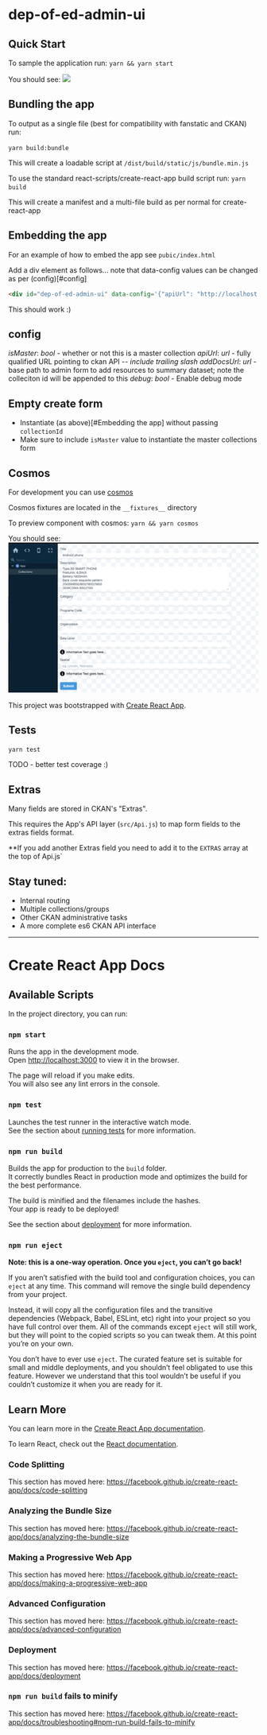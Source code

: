# dep-of-ed-admin-ui

## Quick Start
To sample the application run:
`yarn && yarn start`

You should see:
![](https://imgur.com/a/Nbaeb3t)

## Bundling the app
To output as a single file (best for compatibility with fanstatic and CKAN) run:

`yarn build:bundle`

This will create a loadable script at `/dist/build/static/js/bundle.min.js`

To use the standard react-scripts/create-react-app build script run:
`yarn build`

This will create a manifest and a multi-file build as per normal for create-react-app

## Embedding the app
For an example of how to embed the app see `pubic/index.html`

Add a div element as follows... note that data-config values can be changed as per (config)[#config]
```html
<div id="dep-of-ed-admin-ui" data-config='{"apiUrl": "http://localhost:5000/api/3/acti    on/", "debug": true, "collectionId": "ppp", "isMaster": true}'></div>
```

This should work :)

## config
*isMaster*: _bool_ - whether or not this is a master collection
*apiUrl*: _url_ - fully qualified URL pointing to ckan API -- _include trailing slash_
*addDocsUrl*: _url_ - base path to admin form to add resources to summary dataset; note the colleciton id will be appended to this
*debug*: _bool_ - Enable debug mode

## Empty create form
* Instantiate (as above)[#Embedding the app] without passing `collectionId`
* Make sure to include `isMaster` value to instantiate the master collections form

## Cosmos
For development you can use [cosmos](https://github.com/react-cosmos/react-cosmos)

Cosmos fixtures are located in the `__fixtures__` directory

To preview component with cosmos:
`yarn && yarn cosmos` 

You should see:
![](screenshot.png "Cosmos")

This project was bootstrapped with [Create React App](https://github.com/facebook/create-react-app).

## Tests

`yarn test`

TODO - better test coverage :)

## Extras

Many fields are stored in CKAN's "Extras".

This requires the App's API layer (`src/Api.js`) to map form fields to the extras fields format.

**If you add another Extras field you need to add it to the `EXTRAS` array at the top of Api.js`

## Stay tuned:

* Internal routing
* Multiple collections/groups
* Other CKAN administrative tasks
* A more complete es6 CKAN API interface

----
# Create React App Docs
## Available Scripts

In the project directory, you can run:

### `npm start`

Runs the app in the development mode.<br>
Open [http://localhost:3000](http://localhost:3000) to view it in the browser.

The page will reload if you make edits.<br>
You will also see any lint errors in the console.

### `npm test`

Launches the test runner in the interactive watch mode.<br>
See the section about [running tests](https://facebook.github.io/create-react-app/docs/running-tests) for more information.

### `npm run build`

Builds the app for production to the `build` folder.<br>
It correctly bundles React in production mode and optimizes the build for the best performance.

The build is minified and the filenames include the hashes.<br>
Your app is ready to be deployed!

See the section about [deployment](https://facebook.github.io/create-react-app/docs/deployment) for more information.

### `npm run eject`

**Note: this is a one-way operation. Once you `eject`, you can’t go back!**

If you aren’t satisfied with the build tool and configuration choices, you can `eject` at any time. This command will remove the single build dependency from your project.

Instead, it will copy all the configuration files and the transitive dependencies (Webpack, Babel, ESLint, etc) right into your project so you have full control over them. All of the commands except `eject` will still work, but they will point to the copied scripts so you can tweak them. At this point you’re on your own.

You don’t have to ever use `eject`. The curated feature set is suitable for small and middle deployments, and you shouldn’t feel obligated to use this feature. However we understand that this tool wouldn’t be useful if you couldn’t customize it when you are ready for it.

## Learn More

You can learn more in the [Create React App documentation](https://facebook.github.io/create-react-app/docs/getting-started).

To learn React, check out the [React documentation](https://reactjs.org/).

### Code Splitting

This section has moved here: https://facebook.github.io/create-react-app/docs/code-splitting

### Analyzing the Bundle Size

This section has moved here: https://facebook.github.io/create-react-app/docs/analyzing-the-bundle-size

### Making a Progressive Web App

This section has moved here: https://facebook.github.io/create-react-app/docs/making-a-progressive-web-app

### Advanced Configuration

This section has moved here: https://facebook.github.io/create-react-app/docs/advanced-configuration

### Deployment

This section has moved here: https://facebook.github.io/create-react-app/docs/deployment

### `npm run build` fails to minify

This section has moved here: https://facebook.github.io/create-react-app/docs/troubleshooting#npm-run-build-fails-to-minify

